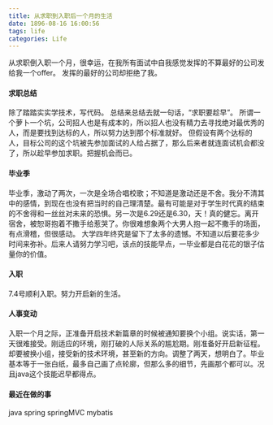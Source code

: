 ```yaml
---
title: 从求职到入职后一个月的生活
date: 1896-08-16 16:00:56
tags: life
categories: Life
---
```

从求职倒入职一个月，很幸运，在我所有面试中自我感觉发挥的不算最好的公司发给我一个offer。
发挥的最好的公司却拒绝了我。
<!--more-->
#### 求职总结
除了踏踏实实学技术，写代码。
总结来总结去就一句话，“求职要趁早”。
所谓一个萝卜一个坑，公司招人也是有成本的，所以招人也没有精力去寻找绝对最优秀的人，而是要找到达标的人，所以努力达到那个标准就好。
但假设有两个达标的人，目标公司的这个坑被先参加面试的人给占据了，那么后来者就连面试机会都没了，所以趁早参加求职。把握机会而已。

#### 毕业季
毕业季，激动了两次，一次是全场合唱校歌；不知道是激动还是不舍。我分不清其中的感情，到现在也没有把当时的自己理清楚。最有可能是对于学生时代真的结束的不舍得和一丝丝对未来的恐惧。另一次是6.29还是6.30，天！真的健忘。离开宿舍，被恕哥抱着不撒手给惹哭了。你很难想象两个大男人抱一起不撒手的场面，有点滑稽，但很感动。
大学四年终究是留下了太多的遗憾。不知道以后要花多少时间来弥补。后来人请努力学习吧，该点的技能早点，一毕业都是白花花的银子估量你的价值。

#### 入职
7.4号顺利入职。努力开启新的生活。

#### 人事变动
入职一个月之际，正准备开启技术新篇章的时候被通知要换个小组。说实话，第一天很难接受。刚适应的环境，刚打破的人际关系的尴尬期。刚准备好开启新征程。却要被换小组，接受新的技术环境，甚至新的方向。调整了两天，想明白了。毕业基本等于一张白纸，最多自己画了点轮廓，但那么多的细节，先画那个都可以。况且java这个技能迟早都得点。

#### 最近在做的事
java spring springMVC  mybatis